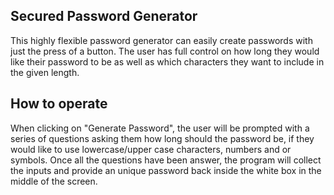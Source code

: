 ## Secured Password Generator 
This highly flexible password generator can easily create passwords with just the press of a button. The user has full control on how long they would like their password to be as well as which characters they want to include in the given length. 

## How to operate
When clicking on "Generate Password", the user will be prompted with a series of questions asking them how long should the password be, if they would like to use lowercase/upper case characters, numbers and or symbols. Once all the questions have been answer, the program will collect the inputs and provide an unique password back inside the white box in the middle of the screen. 
